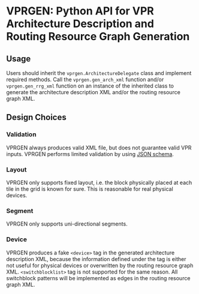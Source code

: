 # VPRGEN: Python API for VPR Architecture Description and Routing Resource Graph Generation

## Usage

Users should inherit the `vprgen.ArchitectureDelegate` class and implement
required methods. Call the `vprgen.gen_arch_xml` function and/or
`vprgen.gen_rrg_xml` function on an instance of the inherited class to
generate the architecture description XML and/or the routing resource graph
XML.

## Design Choices

### Validation
VPRGEN always produces valid XML file, but does not guarantee valid VPR
inputs. VPRGEN performs limited validation by using [JSON
schema](https://json-schema.org/).

### Layout
VPRGEN only supports fixed layout, i.e. the block physically placed at each
tile in the grid is known for sure. This is reasonable for real physical
devices.

### Segment
VPRGEN only supports uni-directional segments.

### Device
VPRGEN produces a fake `<device>` tag in the generated architecture
description XML, because the information defined under the tag is either not
useful for physical devices or overwritten by the routing resource graph XML.
`<switchblocklist>` tag is not supported for the same reason. All
switchblock patterns will be implemented as edges in the routing resource
graph XML.
